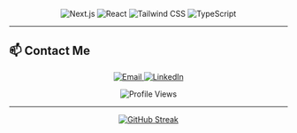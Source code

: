 
<p align="center">
  <img src="https://img.shields.io/badge/-Next.js-000000?style=for-the-badge&logo=next.js&logoColor=white" alt="Next.js"/>
  <img src="https://img.shields.io/badge/-React-61DAFB?style=for-the-badge&logo=react&logoColor=white" alt="React"/>
  <img src="https://img.shields.io/badge/-Tailwind%20CSS-38B2AC?style=for-the-badge&logo=tailwind-css&logoColor=white" alt="Tailwind CSS"/>
  <img src="https://img.shields.io/badge/-TypeScript-007ACC?style=for-the-badge&logo=typescript&logoColor=white" alt="TypeScript"/>
</p>

---

## 📫 Contact Me

<p align="center">
  <a href="mailto:thomaseroz@icloud.com">
    <img src="https://img.shields.io/badge/-Email-D14836?style=for-the-badge&logo=gmail&logoColor=white" alt="Email"/>
  </a>
  <a href="https://www.linkedin.com/in/thomas-bail-a52512274/">
    <img src="https://img.shields.io/badge/-LinkedIn-0A66C2?style=for-the-badge&logo=linkedin&logoColor=white" alt="LinkedIn"/>
  </a>
</p>

<p align="center">
  <img src="https://komarev.com/ghpvc/?username=devthomy&color=blue" alt="Profile Views"/>
</p>

---

<p align="center">
  <a href="https://git.io/streak-stats">
    <img src="https://github-readme-streak-stats.herokuapp.com?user=devthomy&theme=modern-lilac2" alt="GitHub Streak" />
  </a>
</p>
